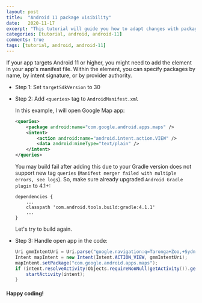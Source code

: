 ```yaml
---
layout: post
title:  "Android 11 package visibility"
date:   2020-11-17
excerpt: "This tutorial will guide you how to adapt changes with package visibility in Android 11"
categories: [tutorial, android, android-11]
comments: true
tags: [tutorial, android, android-11]
---
```


If your app targets Android 11 or higher, you might need to add the <queries> element in your app's manifest file. Within the <queries> element, you can specify packages by name, by intent signature, or by provider authority.

- Step 1: Set `targetSdkVersion` to 30

- Step 2: Add `<queries>` tag to `AndroidManifest.xml`

    In this example, I will open Google Map app:
    ```xml
    <queries>
        <package android:name="com.google.android.apps.maps" />
        <intent>
            <action android:name="android.intent.action.VIEW" />
            <data android:mimeType="text/plain" />
        </intent>
    </queries>
    ```

    You may build fail after adding this due to your Gradle version does not support new tag `queries` (`Manifest merger failed with multiple errors, see logs`). 
    So, make sure already upgraded `Android Gradle plugin` to 4.1+:

    ```
    dependencies {
        ...
        classpath 'com.android.tools.build:gradle:4.1.1'
        ...
    }
    ```

    Let's try to build again.


- Step 3: Handle open app in the code:

    ```java
    Uri gmmIntentUri = Uri.parse("google.navigation:q=Taronga+Zoo,+Sydney+Australia&mode=b");
    Intent mapIntent = new Intent(Intent.ACTION_VIEW, gmmIntentUri);
    mapIntent.setPackage("com.google.android.apps.maps");
    if (intent.resolveActivity(Objects.requireNonNull(getActivity()).getPackageManager()) != null) {
        startActivity(intent);
    }
    ```

#### Happy coding!
